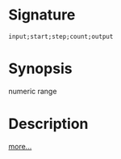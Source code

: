 # Signature
```vikid-signature
input;start;step;count;output
```

# Synopsis
numeric range

# Description

[more...](https://en.wikipedia.org/wiki/Array_data_structure)